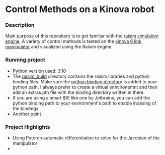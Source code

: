 # Control Methods on a Kinova robot

### Description
Main purpose of this repository is to get familiar with the [raisim simulation engine](https://raisim.com/index.html). A variety of control methods is tested on the [kinova 6 link manipulator](https://www.kinovarobotics.com/product/gen2-robots) and visualized using the Raisim engine.


### Running project
* Python version used: 3.10
* The [raisim_build](raisim_build/lib) directory contains the raisim libraries and python binding files. Make sure the [python binding directory](raisim_build/lib/python3.10/site-packages) is added to your python path. I always prefer to create a virtual ennvironemnt and then add an extras.pth file with the binding directory written in there.
* If you are using a smart IDE like one by Jetbrains, you can add the python binding path to your environment's path to enable indexing of the bindings.
* Another point

### Project Highlights
* Using Pytorch automatic differentiation to solve for the Jacobian of the manipulator
*